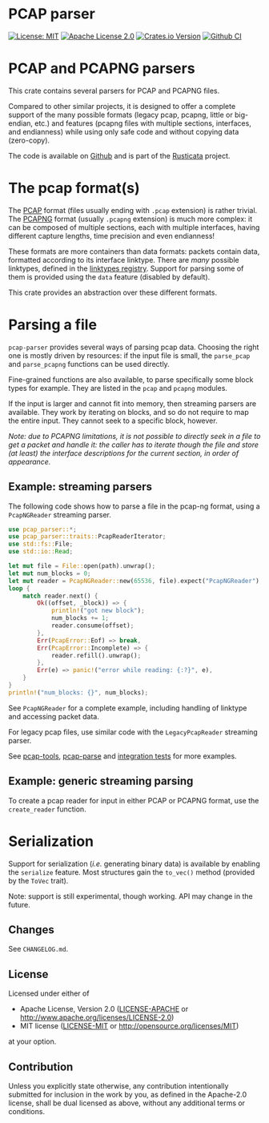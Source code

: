 # PCAP parser

[![License: MIT](https://img.shields.io/badge/License-MIT-yellow.svg)](./LICENSE-MIT)
[![Apache License 2.0](https://img.shields.io/badge/License-Apache%202.0-blue.svg)](./LICENSE-APACHE)
[![Crates.io Version](https://img.shields.io/crates/v/pcap-parser.svg)](https://crates.io/crates/pcap-parser)
[![Github CI](https://github.com/rusticata/pcap-parser/workflows/Continuous%20integration/badge.svg)](https://github.com/rusticata/pcap-parser/actions)

<!-- cargo-sync-readme start -->

# PCAP and PCAPNG parsers

This crate contains several parsers for PCAP and PCAPNG files.

Compared to other similar projects, it is designed to offer a complete support of the many
possible formats (legacy pcap, pcapng, little or big-endian, etc.) and features (pcapng files
with multiple sections, interfaces, and endianness) while using only safe code and without
copying data (zero-copy).

The code is available on [Github](https://github.com/rusticata/pcap-parser)
and is part of the [Rusticata](https://github.com/rusticata) project.

# The pcap format(s)

The [PCAP] format (files usually ending with `.pcap` extension) is rather
trivial. The [PCAPNG] format (usually `.pcapng` extension) is much more complex: it
can be composed of multiple sections, each with multiple interfaces, having
different capture lengths, time precision and even endianness!

These formats are more containers than data formats: packets contain data,
formatted according to its interface linktype. There are *many* possible
linktypes, defined in the [linktypes registry]. Support for parsing some of
them is provided using the `data` feature (disabled by default).

This crate provides an abstraction over these different formats.

[PCAP]: https://wiki.wireshark.org/Development/LibpcapFileFormat
[PCAPNG]: https://pcapng.github.io/pcapng/
[linktypes registry]: https://www.tcpdump.org/linktypes.html

# Parsing a file

`pcap-parser` provides several ways of parsing pcap data. Choosing the right
one is mostly driven by resources: if the input file is small, the
`parse_pcap` and `parse_pcapng` functions can be used directly.

Fine-grained functions are also available, to parse specifically some block
types for example. They are listed in the `pcap` and `pcapng` modules.

If the input is larger and cannot fit into memory, then streaming parsers
are available. They work by iterating on blocks, and so do not require to map
the entire input. They cannot seek to a specific block, however.

*Note: due to PCAPNG limitations, it is not possible to directly seek in
a file to get a packet and handle it: the caller has to iterate though the
file and store (at least) the interface descriptions for the current
section, in order of appearance.*

## Example: streaming parsers

The following code shows how to parse a file in the pcap-ng format, using a
`PcapNGReader` streaming parser.

```rust
use pcap_parser::*;
use pcap_parser::traits::PcapReaderIterator;
use std::fs::File;
use std::io::Read;

let mut file = File::open(path).unwrap();
let mut num_blocks = 0;
let mut reader = PcapNGReader::new(65536, file).expect("PcapNGReader");
loop {
    match reader.next() {
        Ok((offset, _block)) => {
            println!("got new block");
            num_blocks += 1;
            reader.consume(offset);
        },
        Err(PcapError::Eof) => break,
        Err(PcapError::Incomplete) => {
            reader.refill().unwrap();
        },
        Err(e) => panic!("error while reading: {:?}", e),
    }
}
println!("num_blocks: {}", num_blocks);
```
See `PcapNGReader` for a complete example, including handling of
linktype and accessing packet data.

For legacy pcap files, use similar code with the
`LegacyPcapReader` streaming parser.

See [pcap-tools](https://github.com/rusticata/pcap-tools),
[pcap-parse](https://github.com/rusticata/pcap-parse) and
[integration
tests](https://github.com/rusticata/pcap-parser/tree/master/tests)
for more examples.

## Example: generic streaming parsing

To create a pcap reader for input in either PCAP or PCAPNG format, use the
`create_reader` function.

# Serialization

Support for serialization (*i.e.* generating binary data) is available by
enabling the `serialize` feature.
Most structures gain the `to_vec()` method (provided by the `ToVec` trait).

Note: support is still experimental, though working. API may change in the
future.

<!-- cargo-sync-readme end -->

## Changes

See `CHANGELOG.md`.

## License

Licensed under either of

 * Apache License, Version 2.0
   ([LICENSE-APACHE](LICENSE-APACHE) or http://www.apache.org/licenses/LICENSE-2.0)
 * MIT license
   ([LICENSE-MIT](LICENSE-MIT) or http://opensource.org/licenses/MIT)

at your option.

## Contribution

Unless you explicitly state otherwise, any contribution intentionally submitted
for inclusion in the work by you, as defined in the Apache-2.0 license, shall be
dual licensed as above, without any additional terms or conditions.

